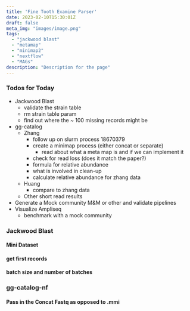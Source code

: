 ```yaml
---
title: 'Fine Tooth Examine Parser'
date: 2023-02-10T15:30:01Z
draft: false
meta_img: "images/image.png"
tags:
  - "jackwood blast"
  - "metamap"
  - "minimap2"
  - "nextflow"
  - "MAGs"
description: "Description for the page"
---
```


### Todos for Today

- Jackwood Blast
  - validate the strain table
  - rm strain table param
  - find out where the ~ 100 missing records might be
- gg-catalog
  - Zhang
    - follow up on slurm process 18670379
    - create a minimap process (either concat or separate)
      - read about what a meta map is and if we can implement it
    - check for read loss (does it match the paper?)
    - formula for relative abundance
    - what is involved in clean-up
    - calculate relative abundance for zhang data
  - Huang
    - compare to zhang data
  - Other short read results
- Generate a Mock community M&M or other and validate pipelines
- Visualize Ampliseq
  - benchmark with a mock community
  
### Jackwood Blast

#### Mini Dataset

#### get first records

#### batch size and number of batches


### gg-catalog-nf

#### Pass in the Concat Fastq as opposed to .mmi